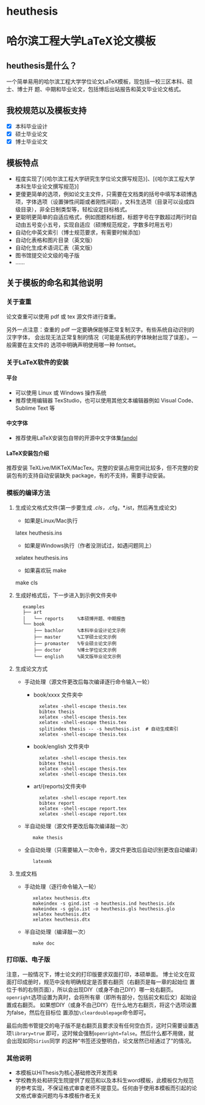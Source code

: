 # heuthesis

# 哈尔滨工程大学LaTeX论文模板

## heuthesis是什么？

一个简单易用的哈尔滨工程大学学位论文LaTeX模板，现包括一校三区本科、硕士、博士开
题、中期和毕业论文，包括博后出站报告和英文毕业论文格式。

## 我校规范以及模板支持

- [x] 本科毕业设计
- [x] 硕士毕业论文
- [x] 博士毕业论文

## 模板特点

- 程度实现了[《哈尔滨工程大学研究生学位论文撰写规范》]、[《哈尔滨工程大学本科生毕业论文撰写规范》]
- 更傻更简单的选项，例如论文主文件，只需要在文档类的括号中填写本硕博选项，字体选项（设置弹性间距或者刚性间距），文科生选项（目录可以设成四级目录），非全日制类型等，轻松设定目标格式。
- 更聪明更简单的自适应格式，例如图题和标题，标题字号在字数超过两行时自动由五号变小五号，实现自适应（硕博规范规定，字数多时用五号）
- 自动化中英文索引（博士规范要求，有需要时候添加）
- 自动化表格和图片目录（英文版）
- 自动化生成术语词汇表（英文版）
- 图书馆提交论文级的电子版
- ……

## 关于模板的命名和其他说明

### 关于查重

论文查重可以使用 pdf 或 tex 源文件进行查重。

另外一点注意：查重的 pdf 一定要确保能够正常复制汉字。有些系统自动识别的汉字字体，
会出现无法正常复制的情况（可能是系统的字体映射出现了误差）。一般需要在主文件的
选项中明确声明使用哪一种 fontset。

### 关于LaTeX软件的安装

#### 平台

- 可以使用 Linux 或 Windows 操作系统
- 推荐使用编辑器 TexStudio，也可以使用其他文本编辑器例如 Visual Code、Sublime Text 等

#### 中文字体

- 推荐使用LaTeX安装包自带的开源中文字体集[fandol](https://www.ctan.org/pkg/fandol)

#### LaTeX安装包介绍

推荐安装 TeXLive/MiKTeX/MacTex。完整的安装占用空间比较多，但不完整的安装包有的支持自动安装缺失 package，有的不支持，需要手动安装。

### 模板的编译方法

1. 生成论文格式文件(第一步要生成 *.cls，*.cfg，*.ist，然后再生成论文)

   - 如果是Linux/Mac执行

   latex heuthesis.ins

   - 如果是Windows执行（作者没测试过，如遇问题同上）

   xelatex heuthesis.ins

   - 如果喜欢玩 make

   make cls

2. 生成好格式后，下一步进入到示例文件夹中

```
      examples
      ├── art
      │   └── reports     %本硕博开题、中期报告
      └── book
          ├── bachlor     %本科毕业设计论文示例
          ├── master      %工学硕士论文示例
          ├── promaster   %专业硕士论文示例
          ├── doctor      %博士学位论文示例
          └── english     %英文版毕业论文示例
```

2. 生成论文方式

   - 手动处理（源文件更改后每次编译逐行命令输入一轮）

      - book/xxxx 文件夹中

              xelatex -shell-escape thesis.tex
              bibtex thesis
              xelatex -shell-escape thesis.tex
              xelatex -shell-escape thesis.tex
              splitindex thesis -- -s heuthesis.ist  # 自动生成索引
              xelatex -shell-escape thesis.tex

      - book/english 文件夹中

              xelatex -shell-escape thesis.tex
              bibtex thesis
              xelatex -shell-escape thesis.tex
              xelatex -shell-escape thesis.tex

      - art/{reports}文件夹中

              xelatex -shell-escape report.tex
              bibtex report
              xelatex -shell-escape report.tex
              xelatex -shell-escape report.tex

   - 半自动处理（源文件更改后每次编译敲一次）

            make thesis

   - 全自动处理（只需要输入一次命令，源文件更改后自动识别更改自动编译）

            latexmk

3. 生成文档

   - 手动处理（逐行命令输入一轮）

            xelatex heuthesis.dtx
            makeindex -s gind.ist -o heuthesis.ind heuthesis.idx
            makeindex -s gglo.ist -o heuthesis.gls heuthesis.glo
            xelatex heuthesis.dtx
            xelatex heuthesis.dtx

   - 半自动处理（编译敲一次）

            make doc

### 打印版、电子版

注意，一般情况下，博士论文的打印版要求双面打印，本硕单面。
博士论文在双面打印成册时，规范中没有明确规定是否要右翻页（右翻页是每一章的起始位
置位于书的右侧页面），所以会出现DIY（或身不由己DIY）哪一处右翻页。
`openright`选项设置为真时，会将所有章（即所有部分，包括前文和后文）起始设置成右翻页。
如果想DIY（或身不由己DIY）在什么地方右翻页，将这个选项设置为false，然后在目标位
置添加`\cleardoublepage`命令即可。

最后向图书管提交的电子版不是右翻页且要求没有任何空白页，这时只需要设置选项`library=true`
即可，这时候会强制`openright=false`。然后什么都不用做，就会出现如同`Sirius`同学
的这种“书签还没整明白，论文居然已经通过了”的情况。

### 其他说明

- 本模板以HiThesis为核心基础修改开发而来
- 学校教务处和研究生院提供了规范和以及本科生word模板，此模板仅为规范的参考实现，不保证格式审查老师不提意见。任何由于使用本模板而引起的论文格式审查问题均与本模板作者无关
